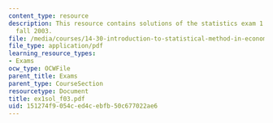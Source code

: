 ```yaml
---
content_type: resource
description: This resource contains solutions of the statistics exam 1 for the semester,
  fall 2003.
file: /media/courses/14-30-introduction-to-statistical-method-in-economics-spring-2006/151274f9054ced4cebfb50c677022ae6_ex1sol_f03.pdf
file_type: application/pdf
learning_resource_types:
- Exams
ocw_type: OCWFile
parent_title: Exams
parent_type: CourseSection
resourcetype: Document
title: ex1sol_f03.pdf
uid: 151274f9-054c-ed4c-ebfb-50c677022ae6
---
```

